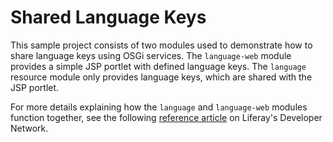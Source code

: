 # Shared Language Keys

This sample project consists of two modules used to demonstrate how to share
language keys using OSGi services. The `language-web` module provides a simple
JSP portlet with defined language keys. The `language` resource module only
provides language keys, which are shared with the JSP portlet.

For more details explaining how the `language` and
`language-web` modules function together, see the following
[reference article](https://dev.liferay.com/develop/reference/-/knowledge_base/7-0/shared-language-keys)
on Liferay's Developer Network.